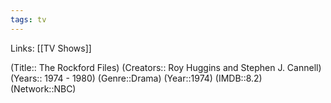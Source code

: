 ```yaml
---
tags: tv
---
```

Links: [[TV Shows]]

(Title:: The Rockford Files)
(Creators::  Roy Huggins and Stephen J. Cannell)
(Years:: 1974 - 1980)
(Genre::Drama)
(Year::1974)
(IMDB::8.2)
(Network::NBC)








